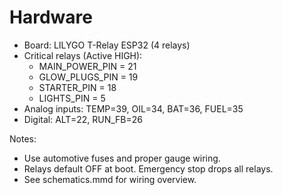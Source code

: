 # Hardware

- Board: LILYGO T-Relay ESP32 (4 relays)
- Critical relays (Active HIGH):
  - MAIN_POWER_PIN = 21
  - GLOW_PLUGS_PIN = 19
  - STARTER_PIN = 18
  - LIGHTS_PIN = 5
- Analog inputs: TEMP=39, OIL=34, BAT=36, FUEL=35
- Digital: ALT=22, RUN_FB=26

Notes:

- Use automotive fuses and proper gauge wiring.
- Relays default OFF at boot. Emergency stop drops all relays.
- See schematics.mmd for wiring overview.
